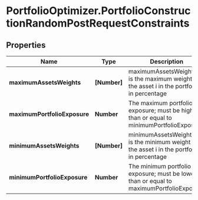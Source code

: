 # PortfolioOptimizer.PortfolioConstructionRandomPostRequestConstraints

## Properties

Name | Type | Description | Notes
------------ | ------------- | ------------- | -------------
**maximumAssetsWeights** | **[Number]** | maximumAssetsWeights[i] is the maximum weight of the asset i in the portfolio, in percentage | [optional] 
**maximumPortfolioExposure** | **Number** | The maximum portfolio exposure; must be higher than or equal to minimumPortfolioExposure | [optional] [default to 1]
**minimumAssetsWeights** | **[Number]** | minimumAssetsWeights[i] is the minimum weight of the asset i in the portfolio, in percentage | [optional] 
**minimumPortfolioExposure** | **Number** | The minimum portfolio exposure; must be lower than or equal to maximumPortfolioExposure | [optional] [default to 1]


